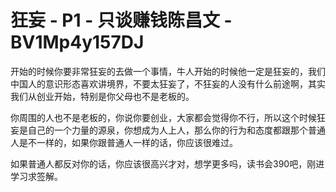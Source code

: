 # 狂妄 - P1 - 只谈赚钱陈昌文 - BV1Mp4y157DJ

开始的时候你要非常狂妄的去做一个事情，牛人开始的时候他一定是狂妄的，我们中国人的意识形态喜欢讲境界，不要太狂妄了，不狂妄的人没有什么前途啊，其实我们从创业开始，特别是你父母也不是老板的。

你周围的人也不是老板的，你说你要创业，大家都会觉得你不行，所以这个时候狂妄是自己的一个力量的源泉，你想成为人上人，那么你的行为和态度都跟那个普通人是不一样的，如果你跟普通人一样的话，你应该很难过。

如果普通人都反对你的话，你应该很高兴才对，想学更多吗，读书会390吧，刚进学习求签解。